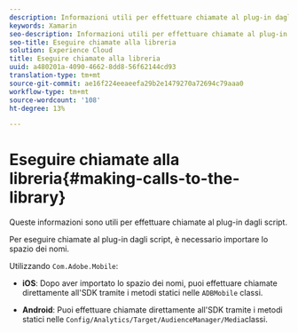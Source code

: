 ```yaml
---
description: Informazioni utili per effettuare chiamate al plug-in dagli script.
keywords: Xamarin
seo-description: Informazioni utili per effettuare chiamate al plug-in dagli script.
seo-title: Eseguire chiamate alla libreria
solution: Experience Cloud
title: Eseguire chiamate alla libreria
uuid: a480201a-4090-4662-8dd8-56f62144cd93
translation-type: tm+mt
source-git-commit: ae16f224eeaeefa29b2e1479270a72694c79aaa0
workflow-type: tm+mt
source-wordcount: '108'
ht-degree: 13%

---
```



# Eseguire chiamate alla libreria{#making-calls-to-the-library}

Queste informazioni sono utili per effettuare chiamate al plug-in dagli script.

Per eseguire chiamate al plug-in dagli script, è necessario importare lo spazio dei nomi.

Utilizzando `Com.Adobe.Mobile`:

* **iOS**: Dopo aver importato lo spazio dei nomi, puoi effettuare chiamate direttamente all&#39;SDK tramite i metodi statici nelle `ADBMobile` classi.

* **Android**: Puoi effettuare chiamate direttamente all&#39;SDK tramite i metodi statici nelle `Config/Analytics/Target/AudienceManager/Media`classi.


